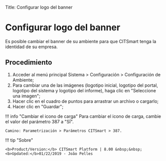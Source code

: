 Title: Configurar logo del banner

# Configurar logo del banner


Es posible cambiar el banner de su ambiente para que CITSmart tenga la identidad de su empresa.

Procedimiento
-------

1. Acceder al menú principal Sistema > Configuración > Configuración de Ambiente;
2. Para cambiar una de las imágenes (logotipo inicial, logotipo del portal, logotipo del sistema y logotipo del informe), haga clic en "Seleccione una imagen";
3. Hacer clic en el cuadro de puntos para arrastrar un archivo o cargarlo;
4. Hacer clic en "Guardar";

!!! info "Cambiar el icono de carga"
    Para cambiar el icono de carga, cambie el valor del parámetro 387 a "SÍ".
	
	Camino: Parametrización > Parámetros CITSmart > 387.  
	
	
!!! tip "Sobre"

    <b>Product/Version:</b> CITSmart Platform | 8.00 &nbsp;&nbsp;
    <b>Updated:</b>01/22/2019 - João Pelles  
	
